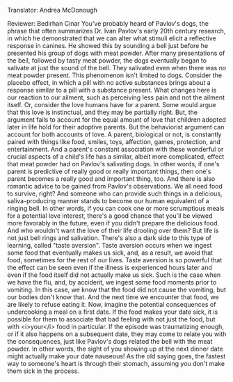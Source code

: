 

Translator: Andrea McDonough

Reviewer: Bedirhan Cinar
You&#39;ve probably heard of Pavlov&#39;s dogs,
the phrase that often summarizes
Dr. Ivan Pavlov&#39;s early 20th century research,
in which he demonstrated that we can alter
what stimuli elicit a reflective response in canines.
He showed this by sounding a bell
just before he presented
his group of dogs with meat powder.
After many presentations of the bell,
followed by tasty meat powder,
the dogs eventually began to salivate
at just the sound of the bell.
They salivated even when
there was no meat powder present.
This phenomenon isn&#39;t limited to dogs.
Consider the placebo effect,
in which a pill with no active substances
brings about a response
similar to a pill with a substance present.
What changes here is our reaction to our ailment,
such as perceiving less pain
and not the ailment itself.
Or, consider the love humans have for a parent.
Some would argue that this love is instinctual,
and they may be partially right.
But, the argument fails to account
for the equal amount of love
that children adopted later in life
hold for their adoptive parents.
But the behaviorist argument can account
for both accounts of love.
A parent, biological or not,
is constantly paired with things like
food,
smiles,
toys,
affection,
games,
protection,
and entertainment.
And a parent&#39;s constant association
with these wonderful or crucial aspects of a child&#39;s life
has a similar, albeit more complicated,
effect that meat powder had on Pavlov&#39;s salivating dogs.
In other words, if one&#39;s parent is predictive
of really good or really important things,
then one&#39;s parent becomes
a really good and important thing, too.
And there is also romantic advice to be gained
from Pavlov&#39;s observations.
We all need food to survive, right?
And someone who can provide such things
in a delicious, saliva-producing manner
stands to become our human equivalent of a ringing bell.
In other words,
if you can cook one or more scrumptious meals
for a potential love interest,
there&#39;s a good chance that you&#39;ll be viewed
more favorably in the future,
even if you didn&#39;t prepare the delicious food.
And who wouldn&#39;t want the love of their life
drooling over them?
But life is not just bell rings and salivation.
There&#39;s also a dark side to this type of learning,
called &quot;taste aversion&quot;.
Taste aversion occurs when we ingest some food
that eventually makes us sick,
and, as a result, we avoid that food,
sometimes for the rest of our lives.
Taste aversion is so powerful
that the effect can be seen
even if the illness is experienced hours later
and even if the food itself did not actually make us sick.
Such is the case when we have the flu, and, by accident,
we ingest some food moments prior to vomiting.
In this case, we know that the food
did not cause the vomiting,
but our bodies don&#39;t know that.
And the next time we encounter that food,
we are likely to refuse eating it.
Now, imagine the potential consequences
of undercooking a meal on a first date.
If the food makes your date sick,
it is possible for them
to associate that bad feeling with not just the food,
but with &lt;i&gt;your&lt;/i&gt; food in particular.
If the episode was traumatizing enough,
or if it also happens on a subsequent date,
they may come to relate you with the consequences,
just like Pavlov&#39;s dogs
related the bell with the meat powder.
In other words,
the sight of you showing up at the next dinner date
might actually make your date nauseous!
As the old saying goes,
the fastest way to someone&#39;s heart
is through their stomach,
assuming you don&#39;t make them sick in the process.
